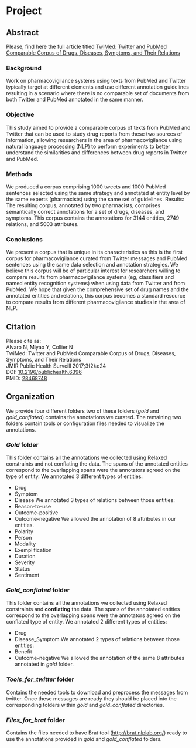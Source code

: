 # Project

## Abstract
Please, find here the full article titled [TwiMed: Twitter and PubMed Comparable Corpus of Drugs, Diseases, Symptoms, and Their Relations](http://publichealth.jmir.org/2017/2/e24/)
### Background
Work on pharmacovigilance systems using texts from PubMed and Twitter typically target at different elements and use different annotation guidelines resulting in a scenario where there is no comparable set of documents from both Twitter and PubMed annotated in the same manner.
### Objective
This study aimed to provide a comparable corpus of texts from PubMed and Twitter that can be used to study drug reports from these two sources of information, allowing researchers in the area of pharmacovigilance using natural language processing (NLP) to perform experiments to better understand the similarities and differences between drug reports in Twitter and PubMed.
### Methods
We produced a corpus comprising 1000 tweets and 1000 PubMed sentences selected using the same strategy and annotated at entity level by the same experts (pharmacists) using the same set of guidelines.
Results: The resulting corpus, annotated by two pharmacists, comprises semantically correct annotations for a set of drugs, diseases, and symptoms. This corpus contains the annotations for 3144 entities, 2749 relations, and 5003 attributes.
### Conclusions
We present a corpus that is unique in its characteristics as this is the first corpus for pharmacovigilance curated from Twitter messages and PubMed sentences using the same data selection and annotation strategies. We believe this corpus will be of particular interest for researchers willing to compare results from pharmacovigilance systems (eg, classifiers and named entity recognition systems) when using data from Twitter and from PubMed. We hope that given the comprehensive set of drug names and the annotated entities and relations, this corpus becomes a standard resource to compare results from different pharmacovigilance studies in the area of NLP.

## Citation 
Please cite as:
<br/>
Alvaro N, Miyao Y, Collier N
<br/>
TwiMed: Twitter and PubMed Comparable Corpus of Drugs, Diseases, Symptoms, and Their Relations
<br/>
JMIR Public Health Surveill 2017;3(2):e24
<br/>
DOI: [10.2196/publichealth.6396](http://doi.org/10.2196/publichealth.6396)
<br/>
PMID: [28468748](http://www.ncbi.nlm.nih.gov/pubmed/28468748)



## Organization

We provide four different folders two of these folders (*gold* and *gold_conflated*) contains the annotations we curated. The remaining two folders contain tools or configuration files needed to visualize the annotations.

### *Gold* folder

This folder contains all the annotations we collected using Relaxed constraints and not conflating the data. The spans of the annotated entities correspond to the overlapping spans were the annotators agreed on the type of entity.
We annotated 3 different types of entities:
* Drug
* Symptom
* Disease
We annotated 3 types of relations between those entities:
* Reason-to-use
* Outcome-positive
* Outcome-negative
We allowed the annotation of 8 attributes in our entities.
* Polarity
* Person
* Modality
* Exemplification
* Duration
* Severity
* Status
* Sentiment


### *Gold_conflated* folder

This folder contains all the annotations we collected using Relaxed constraints and **conflating** the data. The spans of the annotated entities correspond to the overlapping spans were the annotators agreed on the conflated type of entity.
We annotated 2 different types of entities:
* Drug
* Disease_Symptom
We annotated 2 types of relations between those entities:
* Benefit
* Outcome-negative
We allowed the annotation of the same 8 attributes annotated in *gold* folder.


### *Tools_for_twitter* folder

Contains the needed tools to download and preprocess the messages from twitter. Once these messages are ready they should be placed into the corresponding folders within *gold* and *gold_conflated* directories.


### *Files_for_brat* folder

Contains the files needed to have Brat tool (http://brat.nlplab.org/) ready to use the annotations provided in *gold* and *gold_conflated* folders.
